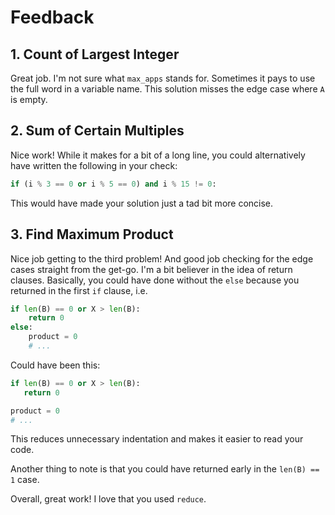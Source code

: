 # Feedback

## 1. Count of Largest Integer

Great job. I'm not sure what `max_apps` stands for. Sometimes it pays to use
the full word in a variable name. This solution misses the edge case where `A`
is empty.

## 2. Sum of Certain Multiples

Nice work! While it makes for a bit of a long line, you could alternatively
have written the following in your check:

```python
if (i % 3 == 0 or i % 5 == 0) and i % 15 != 0:
```

This would have made your solution just a tad bit more concise.

## 3. Find Maximum Product

Nice job getting to the third problem! And good job checking for the edge cases
straight from the get-go. I'm a bit believer in the idea of return clauses.
Basically, you could have done without the `else` because you returned in the
first `if` clause, i.e.

```python
if len(B) == 0 or X > len(B):
    return 0
else:
    product = 0
    # ...
```

Could have been this:

```python
if len(B) == 0 or X > len(B):
   return 0

product = 0
# ...
```

This reduces unnecessary indentation and makes it easier to read your code.

Another thing to note is that you could have returned early in the
`len(B) == 1` case.

Overall, great work! I love that you used `reduce`.
